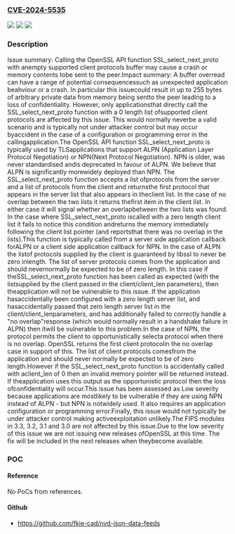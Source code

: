### [CVE-2024-5535](https://cve.mitre.org/cgi-bin/cvename.cgi?name=CVE-2024-5535)
![](https://img.shields.io/static/v1?label=Product&message=OpenSSL&color=blue)
![](https://img.shields.io/static/v1?label=Version&message=3.3.0%3C%203.3.2%20&color=brighgreen)
![](https://img.shields.io/static/v1?label=Vulnerability&message=CWE-200%20Exposure%20of%20Sensitive%20Information%20to%20an%20Unauthorized%20Actor&color=brighgreen)

### Description

Issue summary: Calling the OpenSSL API function SSL_select_next_proto with anempty supported client protocols buffer may cause a crash or memory contents tobe sent to the peer.Impact summary: A buffer overread can have a range of potential consequencessuch as unexpected application beahviour or a crash. In particular this issuecould result in up to 255 bytes of arbitrary private data from memory being sentto the peer leading to a loss of confidentiality. However, only applicationsthat directly call the SSL_select_next_proto function with a 0 length list ofsupported client protocols are affected by this issue. This would normally neverbe a valid scenario and is typically not under attacker control but may occur byaccident in the case of a configuration or programming error in the callingapplication.The OpenSSL API function SSL_select_next_proto is typically used by TLSapplications that support ALPN (Application Layer Protocol Negotiation) or NPN(Next Protocol Negotiation). NPN is older, was never standardised andis deprecated in favour of ALPN. We believe that ALPN is significantly morewidely deployed than NPN. The SSL_select_next_proto function accepts a list ofprotocols from the server and a list of protocols from the client and returnsthe first protocol that appears in the server list that also appears in theclient list. In the case of no overlap between the two lists it returns thefirst item in the client list. In either case it will signal whether an overlapbetween the two lists was found. In the case where SSL_select_next_proto iscalled with a zero length client list it fails to notice this condition andreturns the memory immediately following the client list pointer (and reportsthat there was no overlap in the lists).This function is typically called from a server side application callback forALPN or a client side application callback for NPN. In the case of ALPN the listof protocols supplied by the client is guaranteed by libssl to never be zero inlength. The list of server protocols comes from the application and should nevernormally be expected to be of zero length. In this case if theSSL_select_next_proto function has been called as expected (with the listsupplied by the client passed in the client/client_len parameters), then theapplication will not be vulnerable to this issue. If the application hasaccidentally been configured with a zero length server list, and hasaccidentally passed that zero length server list in the client/client_lenparameters, and has additionally failed to correctly handle a "no overlap"response (which would normally result in a handshake failure in ALPN) then itwill be vulnerable to this problem.In the case of NPN, the protocol permits the client to opportunistically selecta protocol when there is no overlap. OpenSSL returns the first client protocolin the no overlap case in support of this. The list of client protocols comesfrom the application and should never normally be expected to be of zero length.However if the SSL_select_next_proto function is accidentally called with aclient_len of 0 then an invalid memory pointer will be returned instead. If theapplication uses this output as the opportunistic protocol then the loss ofconfidentiality will occur.This issue has been assessed as Low severity because applications are mostlikely to be vulnerable if they are using NPN instead of ALPN - but NPN is notwidely used. It also requires an application configuration or programming error.Finally, this issue would not typically be under attacker control making activeexploitation unlikely.The FIPS modules in 3.3, 3.2, 3.1 and 3.0 are not affected by this issue.Due to the low severity of this issue we are not issuing new releases ofOpenSSL at this time. The fix will be included in the next releases when theybecome available.

### POC

#### Reference
No PoCs from references.

#### Github
- https://github.com/fkie-cad/nvd-json-data-feeds

